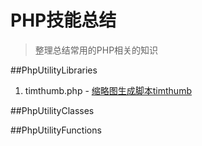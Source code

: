 PHP技能总结
==
>整理总结常用的PHP相关的知识

##PhpUtilityLibraries

1. timthumb.php - [缩略图生成脚本timthumb](http://www.jingwentian.com/t-466)

##PhpUtilityClasses


##PhpUtilityFunctions

    
